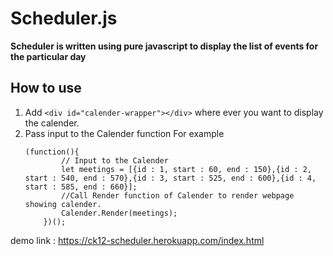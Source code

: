 # Scheduler.js

**Scheduler is written using pure javascript to display the list of events for the particular day**

## How to use

1. Add ```<div id="calender-wrapper"></div>``` where ever you want to display the calender.
2. Pass input to the Calender function
	For example
	```
	(function(){
			// Input to the Calender 	
			let meetings = [{id : 1, start : 60, end : 150},{id : 2, start : 540, end : 570},{id : 3, start : 525, end : 600},{id : 4, start : 585, end : 660}];
			//Call Render function of Calender to render webpage showing calender.
			Calender.Render(meetings);		
		})();
	```
	
demo link : https://ck12-scheduler.herokuapp.com/index.html
